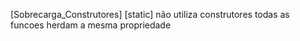 [Sobrecarga_Construtores]
[static] não utiliza construtores todas as funcoes herdam a mesma propriedade